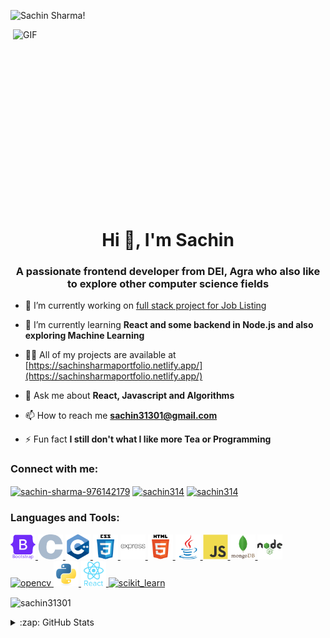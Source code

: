 ![Sachin Sharma!](https://user-images.githubusercontent.com/59499244/105798499-4e776200-5fb8-11eb-9f66-2e1ced602b49.png)

<img align="right" alt="GIF" src="https://raw.githubusercontent.com/urbanisierung/urbanisierung/master/that-was-more-work-than-i-thought.svg?raw=true" width="500" height="320" />



<h1 align="center">Hi 👋, I'm Sachin</h1>
<h3 align="center">A passionate frontend developer from DEI, Agra who also like to explore other computer science fields</h3>

- 🔭 I’m currently working on [full stack project for Job Listing](https://alumni-connect-ba161.web.app/)

- 🌱 I’m currently learning **React and some backend in Node.js and also exploring Machine Learning**

- 👨‍💻 All of my projects are available at [https://sachinsharmaportfolio.netlify.app/](https://sachinsharmaportfolio.netlify.app/)

- 💬 Ask me about **React, Javascript and Algorithms**

- 📫 How to reach me **sachin31301@gmail.com**

- ⚡ Fun fact **I still don't what I like more Tea or Programming**



<h3 align="left">Connect with me:</h3>
<p align="left">
<a href="https://linkedin.com/in/sachin-sharma-976142179" target="blank"><img align="center" src="https://cdn.jsdelivr.net/npm/simple-icons@3.0.1/icons/linkedin.svg" alt="sachin-sharma-976142179" height="30" width="40" /></a>
<a href="https://www.codechef.com/users/sachin314" target="blank"><img align="center" src="https://cdn.jsdelivr.net/npm/simple-icons@3.1.0/icons/codechef.svg" alt="sachin314" height="30" width="40" /></a>
<a href="https://codeforces.com/profile/sachin314" target="blank"><img align="center" src="https://cdn.jsdelivr.net/npm/simple-icons@3.0.1/icons/codeforces.svg" alt="sachin314" height="30" width="40" /></a>
</p>

<h3 align="left">Languages and Tools:</h3>
<p align="left"> <a href="https://getbootstrap.com" target="_blank"> <img src="https://raw.githubusercontent.com/devicons/devicon/master/icons/bootstrap/bootstrap-plain-wordmark.svg" alt="bootstrap" width="40" height="40"/> </a> <a href="https://www.cprogramming.com/" target="_blank"> <img src="https://raw.githubusercontent.com/devicons/devicon/master/icons/c/c-original.svg" alt="c" width="40" height="40"/> </a> <a href="https://www.w3schools.com/cpp/" target="_blank"> <img src="https://raw.githubusercontent.com/devicons/devicon/master/icons/cplusplus/cplusplus-original.svg" alt="cplusplus" width="40" height="40"/> </a> <a href="https://www.w3schools.com/css/" target="_blank"> <img src="https://raw.githubusercontent.com/devicons/devicon/master/icons/css3/css3-original-wordmark.svg" alt="css3" width="40" height="40"/> </a> <a href="https://expressjs.com" target="_blank"> <img src="https://raw.githubusercontent.com/devicons/devicon/master/icons/express/express-original-wordmark.svg" alt="express" width="40" height="40"/> </a> <a href="https://www.w3.org/html/" target="_blank"> <img src="https://raw.githubusercontent.com/devicons/devicon/master/icons/html5/html5-original-wordmark.svg" alt="html5" width="40" height="40"/> </a> <a href="https://www.java.com" target="_blank"> <img src="https://raw.githubusercontent.com/devicons/devicon/master/icons/java/java-original.svg" alt="java" width="40" height="40"/> </a> <a href="https://developer.mozilla.org/en-US/docs/Web/JavaScript" target="_blank"> <img src="https://raw.githubusercontent.com/devicons/devicon/master/icons/javascript/javascript-original.svg" alt="javascript" width="40" height="40"/> </a> <a href="https://www.mongodb.com/" target="_blank"> <img src="https://raw.githubusercontent.com/devicons/devicon/master/icons/mongodb/mongodb-original-wordmark.svg" alt="mongodb" width="40" height="40"/> </a> <a href="https://nodejs.org" target="_blank"> <img src="https://raw.githubusercontent.com/devicons/devicon/master/icons/nodejs/nodejs-original-wordmark.svg" alt="nodejs" width="40" height="40"/> </a> <a href="https://opencv.org/" target="_blank"> <img src="https://www.vectorlogo.zone/logos/opencv/opencv-icon.svg" alt="opencv" width="40" height="40"/> </a> <a href="https://www.python.org" target="_blank"> <img src="https://raw.githubusercontent.com/devicons/devicon/master/icons/python/python-original.svg" alt="python" width="40" height="40"/> </a> <a href="https://reactjs.org/" target="_blank"> <img src="https://raw.githubusercontent.com/devicons/devicon/master/icons/react/react-original-wordmark.svg" alt="react" width="40" height="40"/> </a> <a href="https://scikit-learn.org/" target="_blank"> <img src="https://upload.wikimedia.org/wikipedia/commons/0/05/Scikit_learn_logo_small.svg" alt="scikit_learn" width="40" height="40"/> </a> </p>

<p><img align="center" src="https://github-readme-stats.vercel.app/api/top-langs?username=sachin31301&show_icons=true&locale=en&layout=compact" alt="sachin31301" /></p>

<details>
  <summary>:zap: GitHub Stats</summary>

  <img align="left" alt="Anna's GitHub Stats" src="https://github-readme-stats.vercel.app/api?username=sachin31301&show_icons=true&hide_border=true" />

</details>
